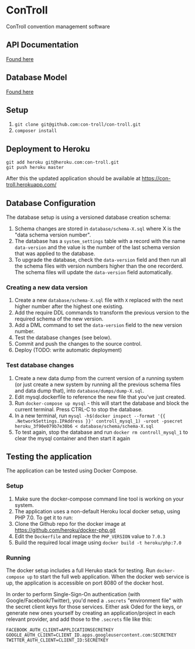 # ConTroll

ConTroll convention management software

## API Documentation

[Found here](docs/API.md)

## Database Model

[Found here](docs/Model.md)

## Setup

1. `git clone git@github.com:con-troll/con-troll.git`
2. `composer install`

## Deployment to Heroku

~~~
git add heroku git@heroku.com:con-troll.git
git push heroku master
~~~

After this the updated application should be available at https://con-troll.herokuapp.com/

## Database Configuration

The database setup is using a versioned database creation schema:

1. Schema changes are stored in `database/schema-X.sql` where X is the "data schema version number".
2. The database has a `system_settings` table with a record with the name `data-version` and the value is the number
of the last schema version that was applied to the database.
3. To upgrade the database, check the `data-version` field and then run all the schema files with version numbers
higher than the one recorderd. The schema files will update the `data-version` field automatically.

### Creating a new data version

1. Create a new `database/schema-X.sql` file with `X` replaced with the next higher number after the highest one 
existing.
2. Add the require DDL commands to transform the previous version to the required schema of the new version.
3. Add a DML command to set the `data-version` field to the new version number.
4. Test the database changes (see below).
5. Commit and push the changes to the source control.
6. Deploy (TODO: write automatic deployment)

### Test database changes

1. Create a new data dump from the current version of a running system (or just create a new system by running all
the previous schema files and data dump that), into `database/dumps/dump-X.sql`.
2. Edit mysql.dockerfile to reference the new file that you've just created.
3. Run `docker-compose up mysql` - this will start the database and block the current terminal. Press CTRL-C to stop 
the database.
4. In a new terminal, run `mysql -h$(docker inspect --format '{{ .NetworkSettings.IPAddress }}' controll_mysql_1) -uroot -psecret heroku_3f90e079b7e30b6 < database/schema/schema-X.sql`
5. To test again, stop the database and run `docker rm controll_mysql_1` to clear the mysql container and then start it again

## Testing the application

The application can be tested using Docker Compose. 

### Setup

1. Make sure the docker-compose command line tool is working on your system.
2. The application uses a non-default Heroku local docker setup, using PHP 7.0. To get it to run:
  1. Clone the Github repo for the docker image at https://github.com/heroku/docker-php.git
  2. Edit the `Dockerfile` and replace the `PHP_VERSION` value to `7.0.3`
  3. Build the required local image using `docker build -t heroku/php:7.0`

### Running

The docker setup includes a full Heruko stack for testing. Run `docker-compose up` to start the full web application.
When the docker web service is up, the application is accessible on port 8080 of the docker host.

In order to perform Single-Sign-On authentication (with Google/Facebook/Twitter), you'd need a `.secrets` "environment file"
with the secret client keys for those services. Either ask Oded for the keys, or generate new ones yourself by creating an
application/project in each relevant provider, and add those to the `.secrets` file like this:

    FACEBOOK_AUTH_CLIENT=APPLICATIONSECRETKEY
    GOOGLE_AUTH_CLIENT=CLIENT_ID.apps.googleusercontent.com:SECRETKEY
    TWITTER_AUTH_CLIENT=CLIENT_ID:SECRETKEY
